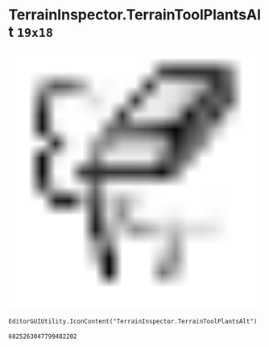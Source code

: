 # TerrainInspector.TerrainToolPlantsAlt `19x18`
<img src="/img/TerrainInspector.TerrainToolPlantsAlt.png" width=512 height=512>

``` CSharp
EditorGUIUtility.IconContent("TerrainInspector.TerrainToolPlantsAlt")
```
```
6825263047799482202
```
